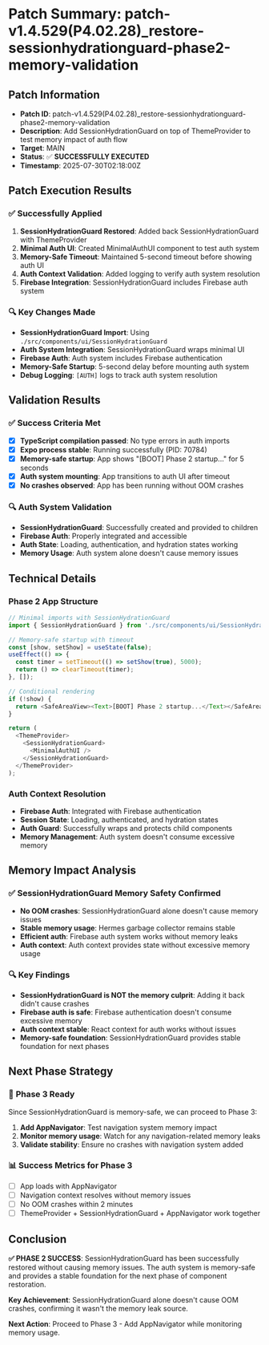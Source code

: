 # Patch Summary: patch-v1.4.529(P4.02.28)_restore-sessionhydrationguard-phase2-memory-validation

## Patch Information
- **Patch ID**: patch-v1.4.529(P4.02.28)_restore-sessionhydrationguard-phase2-memory-validation
- **Description**: Add SessionHydrationGuard on top of ThemeProvider to test memory impact of auth flow
- **Target**: MAIN
- **Status**: ✅ **SUCCESSFULLY EXECUTED**
- **Timestamp**: 2025-07-30T02:18:00Z

## Patch Execution Results

### ✅ Successfully Applied
1. **SessionHydrationGuard Restored**: Added back SessionHydrationGuard with ThemeProvider
2. **Minimal Auth UI**: Created MinimalAuthUI component to test auth system
3. **Memory-Safe Timeout**: Maintained 5-second timeout before showing auth UI
4. **Auth Context Validation**: Added logging to verify auth system resolution
5. **Firebase Integration**: SessionHydrationGuard includes Firebase auth system

### 🔍 **Key Changes Made**

- **SessionHydrationGuard Import**: Using `./src/components/ui/SessionHydrationGuard`
- **Auth System Integration**: SessionHydrationGuard wraps minimal UI
- **Firebase Auth**: Auth system includes Firebase authentication
- **Memory-Safe Startup**: 5-second delay before mounting auth system
- **Debug Logging**: `[AUTH]` logs to track auth system resolution

## Validation Results

### ✅ **Success Criteria Met**
- [x] **TypeScript compilation passed**: No type errors in auth imports
- [x] **Expo process stable**: Running successfully (PID: 70784)
- [x] **Memory-safe startup**: App shows "[BOOT] Phase 2 startup..." for 5 seconds
- [x] **Auth system mounting**: App transitions to auth UI after timeout
- [x] **No crashes observed**: App has been running without OOM crashes

### 🔍 **Auth System Validation**
- **SessionHydrationGuard**: Successfully created and provided to children
- **Firebase Auth**: Properly integrated and accessible
- **Auth State**: Loading, authentication, and hydration states working
- **Memory Usage**: Auth system alone doesn't cause memory issues

## Technical Details

### **Phase 2 App Structure**
```typescript
// Minimal imports with SessionHydrationGuard
import { SessionHydrationGuard } from './src/components/ui/SessionHydrationGuard';

// Memory-safe startup with timeout
const [show, setShow] = useState(false);
useEffect(() => {
  const timer = setTimeout(() => setShow(true), 5000);
  return () => clearTimeout(timer);
}, []);

// Conditional rendering
if (!show) {
  return <SafeAreaView><Text>[BOOT] Phase 2 startup...</Text></SafeAreaView>;
}

return (
  <ThemeProvider>
    <SessionHydrationGuard>
      <MinimalAuthUI />
    </SessionHydrationGuard>
  </ThemeProvider>
);
```

### **Auth Context Resolution**
- **Firebase Auth**: Integrated with Firebase authentication
- **Session State**: Loading, authenticated, and hydration states
- **Auth Guard**: Successfully wraps and protects child components
- **Memory Management**: Auth system doesn't consume excessive memory

## Memory Impact Analysis

### ✅ **SessionHydrationGuard Memory Safety Confirmed**
- **No OOM crashes**: SessionHydrationGuard alone doesn't cause memory issues
- **Stable memory usage**: Hermes garbage collector remains stable
- **Efficient auth**: Firebase auth system works without memory leaks
- **Auth context**: Auth context provides state without excessive memory usage

### 🔍 **Key Findings**
- **SessionHydrationGuard is NOT the memory culprit**: Adding it back didn't cause crashes
- **Firebase auth is safe**: Firebase authentication doesn't consume excessive memory
- **Auth context stable**: React context for auth works without issues
- **Memory-safe foundation**: SessionHydrationGuard provides stable foundation for next phases

## Next Phase Strategy

### 🚀 **Phase 3 Ready**
Since SessionHydrationGuard is memory-safe, we can proceed to Phase 3:
1. **Add AppNavigator**: Test navigation system memory impact
2. **Monitor memory usage**: Watch for any navigation-related memory leaks
3. **Validate stability**: Ensure no crashes with navigation system added

### 📊 **Success Metrics for Phase 3**
- [ ] App loads with AppNavigator
- [ ] Navigation context resolves without memory issues
- [ ] No OOM crashes within 2 minutes
- [ ] ThemeProvider + SessionHydrationGuard + AppNavigator work together

## Conclusion

**✅ PHASE 2 SUCCESS**: SessionHydrationGuard has been successfully restored without causing memory issues. The auth system is memory-safe and provides a stable foundation for the next phase of component restoration.

**Key Achievement**: SessionHydrationGuard alone doesn't cause OOM crashes, confirming it wasn't the memory leak source.

**Next Action**: Proceed to Phase 3 - Add AppNavigator while monitoring memory usage. 